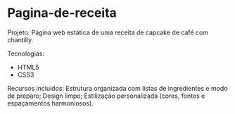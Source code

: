# Pagina-de-receita

Projeto:
Página web estática de uma receita de capcake de café com chantilly.

Tecnologias:
- HTML5
- CSS3

Recursos incluídos:
Estrutura organizada com listas de ingredientes e modo de preparo;
Design limpo;
Estilização personalizada (cores, fontes e espaçamentos harmoniosos).

